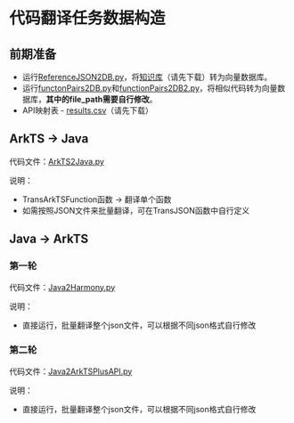 # 代码翻译任务数据构造

## 前期准备

- 运行[ReferenceJSON2DB.py](ReferenceJSON2DB.py)，将[知识库](https://box.nju.edu.cn/f/bb1b5980a9d54bc888b3/?dl=1)（请先下载）转为向量数据库。
- 运行[functonPairs2DB.py](functonPairs2DB.py)和[functionPairs2DB2.py](functionPairs2DB2.py)，将相似代码转为向量数据库，**其中的file_path需要自行修改**。
- API映射表 - [results.csv](https://box.nju.edu.cn/f/6401e6e5e2a04172a4a6/)（请先下载）

## ArkTS -> Java

代码文件：[ArkTS2Java.py](ArkTS2Java.py)

说明：

- TransArkTSFunction函数 -> 翻译单个函数
- 如需按照JSON文件来批量翻译，可在TransJSON函数中自行定义


## Java -> ArkTS

### 第一轮

代码文件：[Java2Harmony.py](Java2Harmony.py)

说明：

- 直接运行，批量翻译整个json文件，可以根据不同json格式自行修改

### 第二轮

代码文件：[Java2ArkTSPlusAPI.py](Java2ArkTSPlusAPI.py)

说明：

- 直接运行，批量翻译整个json文件，可以根据不同json格式自行修改
